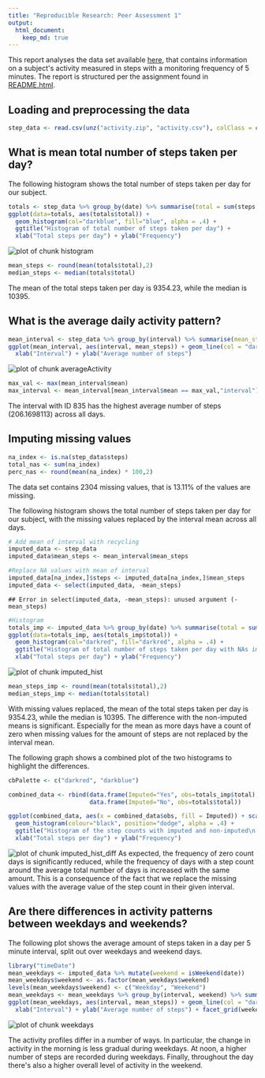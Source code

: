 ```yaml
---
title: "Reproducible Research: Peer Assessment 1"
output: 
  html_document:
    keep_md: true
---
```





This report analyses the data set available [here](https://d396qusza40orc.cloudfront.net/repdata%2Fdata%2Factivity.zip), that contains information on a subject's activity measured in steps with a monitoring frequency of 5 minutes. The report is structured
per the assignment found in [README.html](README.html). 

## Loading and preprocessing the data

```r
step_data <- read.csv(unz("activity.zip", "activity.csv"), colClass = c("integer", "Date", "integer"))
```

## What is mean total number of steps taken per day?
The following histogram shows the total number of steps taken per day for our subject. 

```r
totals <- step_data %>% group_by(date) %>% summarise(total = sum(steps, na.rm = T))
ggplot(data=totals, aes(totals$total)) + 
  geom_histogram(col="darkblue", fill="blue", alpha = .4) +
  ggtitle("Histogram of total number of steps taken per day") +
  xlab("Total steps per day") + ylab("Frequency")
```

![plot of chunk histogram](figure/histogram-1.png) 


```r
mean_steps <- round(mean(totals$total),2)
median_steps <- median(totals$total)
```
The mean of the total steps taken per day is 9354.23, while the median is 10395.

## What is the average daily activity pattern?

```r
mean_interval <- step_data %>% group_by(interval) %>% summarise(mean_steps = mean(steps, na.rm = T))
ggplot(mean_interval, aes(interval, mean_steps)) + geom_line(col = "darkblue") + 
  xlab("Interval") + ylab("Average number of steps")
```

![plot of chunk averageActivity](figure/averageActivity-1.png) 

```r
max_val <- max(mean_interval$mean)
max_interval <- mean_interval[mean_interval$mean == max_val,"interval"]
```
The interval with ID 835 has the highest average number of steps (206.1698113) across all days.

## Imputing missing values

```r
na_index <- is.na(step_data$steps)
total_nas <- sum(na_index)
perc_nas <- round(mean(na_index) * 100,2)
```
The data set contains 2304 missing values, that is 13.11% of the values are missing. 

The following histogram shows the total number of steps taken per day for our subject, with the missing values replaced by the interval mean across all days. 

```r
# Add mean of interval with recycling
imputed_data <- step_data
imputed_data$mean_steps <- mean_interval$mean_steps

#Replace NA values with mean of interval
imputed_data[na_index,]$steps <- imputed_data[na_index,]$mean_steps
imputed_data <- select(imputed_data, -mean_steps)
```

```
## Error in select(imputed_data, -mean_steps): unused argument (-mean_steps)
```

```r
#Histogram
totals_imp <- imputed_data %>% group_by(date) %>% summarise(total = sum(steps))
ggplot(data=totals_imp, aes(totals_imp$total)) + 
  geom_histogram(col="darkred", fill="darkred", alpha = .4) +
  ggtitle("Histogram of total number of steps taken per day with NAs imputed by\ninterval mean") + 
  xlab("Total steps per day") + ylab("Frequency")
```

![plot of chunk imputed_hist](figure/imputed_hist-1.png) 

```r
mean_steps_imp <- round(mean(totals$total),2)
median_steps_imp <- median(totals$total)
```
With missing values replaced, the mean of the total steps taken per day is 9354.23, while the median is 10395. The difference with the non-imputed means is significant. Especially for the mean as more days have a count of zero when missing values for the amount of steps are not replaced by the interval mean. 

The following graph shows a combined plot of the two histograms to highlight the differences.

```r
cbPalette <- c("darkred", "darkblue")

combined_data <- rbind(data.frame(Imputed="Yes", obs=totals_imp$total),
                       data.frame(Imputed="No", obs=totals$total))

ggplot(combined_data, aes(x = combined_data$obs, fill = Imputed)) + scale_fill_manual(values=cbPalette) +
  geom_histogram(colour="black", position="dodge", alpha = .4) +
  ggtitle("Histogram of the step counts with imputed and non-imputed\n missing values") + 
  xlab("Total steps per day") + ylab("Frequency")
```

![plot of chunk imputed_hist_diff](figure/imputed_hist_diff-1.png) 
As expected, the frequency of zero count days is significantly reduced, while the frequency
of days with a step count around the average total number of days is increased with the same amount. 
This is a consequence of the fact that we replace the missing values with the average value of the step 
count in their given interval.

## Are there differences in activity patterns between weekdays and weekends?
The following plot shows the average amount of steps taken in a day per 5 minute interval, split out over weekdays and weekend days.

```r
library("timeDate")
mean_weekdays <- imputed_data %>% mutate(weekend = isWeekend(date))
mean_weekdays$weekend <- as.factor(mean_weekdays$weekend)
levels(mean_weekdays$weekend) <- c("Weekday", "Weekend")
mean_weekdays <- mean_weekdays %>% group_by(interval, weekend) %>% summarise(mean_steps = mean(steps))
ggplot(mean_weekdays, aes(interval, mean_steps)) + geom_line(col = "darkblue") + 
  xlab("Interval") + ylab("Average number of steps") + facet_grid(weekend~.) 
```

![plot of chunk weekdays](figure/weekdays-1.png) 

The activity profiles differ in a number of ways. In particular, the change in activity in the morning is less gradual during weekdays. At noon, a higher number of steps are recorded during weekdays. Finally, throughout the day there's also a higher overall level of activity in the weekend. 
